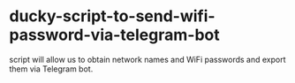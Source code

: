 # ducky-script-to-send-wifi-password-via-telegram-bot
script will allow us to obtain network names and WiFi passwords and export them via Telegram bot.
